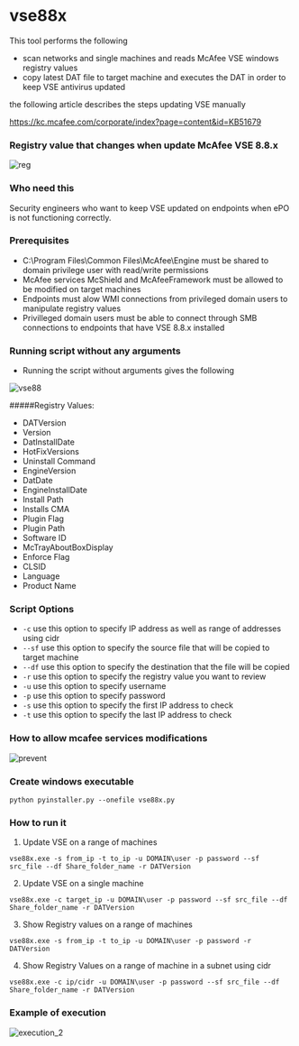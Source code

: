 # vse88x

This tool performs the following

- scan networks and single machines and reads McAfee VSE windows registry values
- copy latest DAT file to target machine and executes the DAT in order to keep VSE antivirus updated

the following article describes the steps updating VSE manually

https://kc.mcafee.com/corporate/index?page=content&id=KB51679

### Registry value that changes when update McAfee VSE 8.8.x

![reg](https://cloud.githubusercontent.com/assets/12726776/10712132/7ff04d56-7a99-11e5-8d5b-4effd8ace466.PNG)

### Who need this

Security engineers who want to keep VSE updated on endpoints when ePO is not functioning correctly.

### Prerequisites

- C:\Program Files\Common Files\McAfee\Engine must be shared to domain privilege user with read/write permissions
- McAfee services McShield and McAfeeFramework must be allowed to be modified on target machines
- Endpoints must alow WMI connections from privileged domain users to manipulate registry values
- Privilleged domain users must be able to connect through SMB connections to endpoints that have VSE 8.8.x installed

### Running script without any arguments

 - Running the script without arguments gives the following

![vse88](https://cloud.githubusercontent.com/assets/12726776/10715687/f30fe588-7b27-11e5-8d53-246ca046d028.PNG)
 
#####Registry Values:

- DATVersion
- Version
- DatInstallDate
- HotFixVersions
- Uninstall Command
- EngineVersion
- DatDate
- EngineInstallDate
- Install Path
- Installs CMA
- Plugin Flag
- Plugin Path
- Software ID
- McTrayAboutBoxDisplay
- Enforce Flag
- CLSID
- Language
- Product Name

### Script Options 

- ```-c```    use this option to specify IP address as well as range of addresses using cidr
- ```--sf```    use this option to specify the source file that will be copied to target machine
- ```--df```    use this option to specify the destination that the file will be copied
- ```-r```     use this option to specify the registry value you want to review 
- ```-u```     use this option to specify username 
- ```-p```     use this option to specify password
- ```-s```     use this option to specify the first IP address to check
- ```-t```    use this option to specify the last IP address to check

### How to allow mcafee services modifications

![prevent](https://cloud.githubusercontent.com/assets/12726776/10712086/dad7c462-7a97-11e5-97df-1f56e8e09fe8.PNG)

### Create windows executable

```python pyinstaller.py --onefile vse88x.py```

### How to run it 

1) Update VSE on a range of machines

```vse88x.exe -s from_ip -t to_ip -u DOMAIN\user -p password --sf src_file --df Share_folder_name -r DATVersion```

2) Update VSE on a single machine

```vse88x.exe -c target_ip -u DOMAIN\user -p password --sf src_file --df Share_folder_name -r DATVersion```

3) Show Registry values on a range of machines

```vse88x.exe -s from_ip -t to_ip -u DOMAIN\user -p password -r DATVersion```

4) Show Registry Values on a range of machine in a subnet using cidr 

```vse88x.exe -c ip/cidr -u DOMAIN\user -p password --sf src_file --df Share_folder_name -r DATVersion```

### Example of execution

![execution_2](https://cloud.githubusercontent.com/assets/12726776/10712004/78cc29cc-7a95-11e5-9dbc-0089dcc282b1.PNG)


